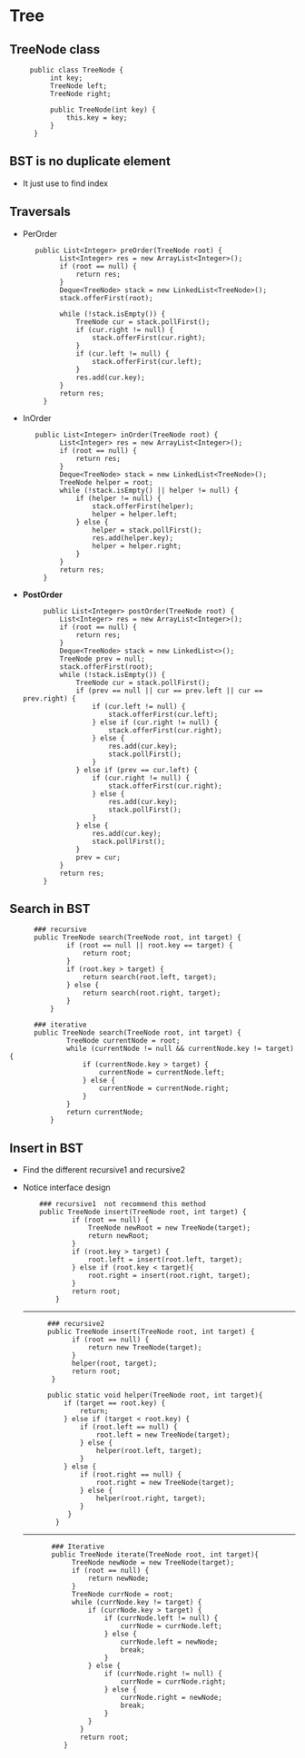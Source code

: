 # Tree

## TreeNode class
         public class TreeNode {
              int key;
              TreeNode left;
              TreeNode right;

              public TreeNode(int key) {
                  this.key = key;
              }
          }
          
        
## BST is no duplicate element
  - It just use to find index
    
## Traversals
  - PerOrder
  
           public List<Integer> preOrder(TreeNode root) {
                 List<Integer> res = new ArrayList<Integer>();
                 if (root == null) {
                     return res;
                 }
                 Deque<TreeNode> stack = new LinkedList<TreeNode>();
                 stack.offerFirst(root);

                 while (!stack.isEmpty()) {
                     TreeNode cur = stack.pollFirst();
                     if (cur.right != null) {
                         stack.offerFirst(cur.right);
                     }
                     if (cur.left != null) {
                         stack.offerFirst(cur.left);
                     }
                     res.add(cur.key);
                 }
                 return res;
             }

  
  - InOrder
  
           public List<Integer> inOrder(TreeNode root) {
                 List<Integer> res = new ArrayList<Integer>();
                 if (root == null) {
                     return res;
                 }
                 Deque<TreeNode> stack = new LinkedList<TreeNode>();
                 TreeNode helper = root;
                 while (!stack.isEmpty() || helper != null) {
                     if (helper != null) {
                         stack.offerFirst(helper);
                         helper = helper.left;
                     } else {
                         helper = stack.pollFirst();
                         res.add(helper.key);
                         helper = helper.right;
                     }
                 }
                 return res;
             }
         
  - <b>PostOrder</b>
         
             public List<Integer> postOrder(TreeNode root) {
                 List<Integer> res = new ArrayList<Integer>();
                 if (root == null) {
                     return res;
                 }
                 Deque<TreeNode> stack = new LinkedList<>();
                 TreeNode prev = null;
                 stack.offerFirst(root);
                 while (!stack.isEmpty()) {
                     TreeNode cur = stack.pollFirst();
                     if (prev == null || cur == prev.left || cur == prev.right) {
                         if (cur.left != null) {
                             stack.offerFirst(cur.left);
                         } else if (cur.right != null) {
                             stack.offerFirst(cur.right);
                         } else {
                             res.add(cur.key);
                             stack.pollFirst();
                         }
                     } else if (prev == cur.left) {
                         if (cur.right != null) {
                             stack.offerFirst(cur.right);
                         } else {
                             res.add(cur.key);
                             stack.pollFirst();
                         }
                     } else {
                         res.add(cur.key);
                         stack.pollFirst();
                     }
                     prev = cur;
                 }
                 return res;
             }
    
## Search in BST
          ### recursive
          public TreeNode search(TreeNode root, int target) {
                  if (root == null || root.key == target) {
                      return root;
                  }
                  if (root.key > target) {
                      return search(root.left, target);
                  } else {
                      return search(root.right, target);
                  }
              }
              
          ### iterative
          public TreeNode search(TreeNode root, int target) {
                  TreeNode currentNode = root;
                  while (currentNode != null && currentNode.key != target) {
                      if (currentNode.key > target) {
                          currentNode = currentNode.left;
                      } else {
                          currentNode = currentNode.right;
                      }
                  }
                  return currentNode;
              }

## Insert in BST
  - Find the different recursive1 and recursive2
  - Notice interface design
  
            ### recursive1  not recommend this method 
            public TreeNode insert(TreeNode root, int target) {
                    if (root == null) {
                        TreeNode newRoot = new TreeNode(target);
                        return newRoot;
                    }
                    if (root.key > target) {
                        root.left = insert(root.left, target);
                    } else if (root.key < target){
                        root.right = insert(root.right, target);
                    }
                    return root;
                }
       ---------------------------------------------------------------------------
              ### recursive2
              public TreeNode insert(TreeNode root, int target) {
                    if (root == null) {
                        return new TreeNode(target);
                    }
                    helper(root, target);
                    return root;
               }

              public static void helper(TreeNode root, int target){
                  if (target == root.key) {
                      return;
                  } else if (target < root.key) {
                      if (root.left == null) {
                          root.left = new TreeNode(target);
                      } else {
                          helper(root.left, target);
                      }
                  } else {
                      if (root.right == null) {
                          root.right = new TreeNode(target);
                      } else {
                          helper(root.right, target);
                      }
                   }
                }
       ----------------------------------------------------------------------------         
               ### Iterative
               public TreeNode iterate(TreeNode root, int target){
                    TreeNode newNode = new TreeNode(target);
                    if (root == null) {
                        return newNode;
                    }
                    TreeNode currNode = root;
                    while (currNode.key != target) {
                        if (currNode.key > target) {
                            if (currNode.left != null) {
                                currNode = currNode.left;
                            } else {
                                currNode.left = newNode;
                                break;
                            }
                        } else {
                            if (currNode.right != null) {
                                currNode = currNode.right;
                            } else {
                                currNode.right = newNode;
                                break;
                            }
                        }
                      }
                      return root;
                  }


